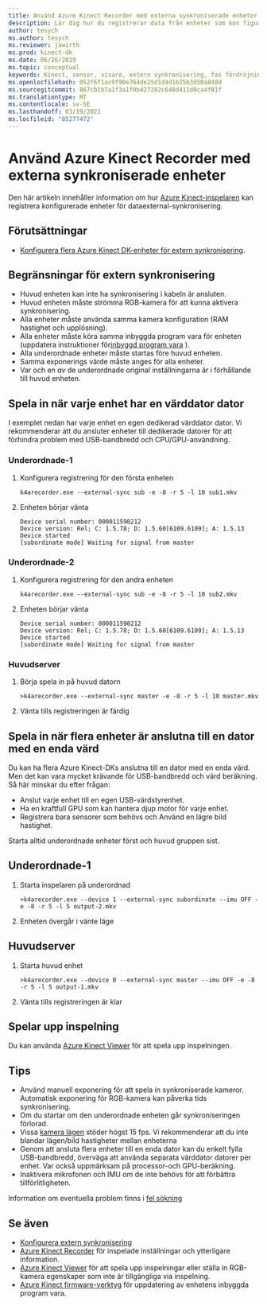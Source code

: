 ```yaml
---
title: Använd Azure Kinect Recorder med externa synkroniserade enheter
description: Lär dig hur du registrerar data från enheter som kon figurer ATS för extern synkronisering med hjälp av Azure Kinect-inspelaren.
author: tesych
ms.author: tesych
ms.reviewer: jawirth
ms.prod: kinect-dk
ms.date: 06/26/2019
ms.topic: conceptual
keywords: Kinect, sensor, visare, extern synkronisering, fas fördröjning, djup, RGB, kamera, ljud kabel, inspelning
ms.openlocfilehash: 052f6f1ac9f90e764de25d1d4d1b25b3d50a848d
ms.sourcegitcommit: 867cb1b7a1f3a1f0b427282c648d411d0ca4f81f
ms.translationtype: MT
ms.contentlocale: sv-SE
ms.lasthandoff: 03/19/2021
ms.locfileid: "85277472"
---
```

# <a name="use-azure-kinect-recorder-with-external-synchronized-devices"></a>Använd Azure Kinect Recorder med externa synkroniserade enheter

Den här artikeln innehåller information om hur [Azure Kinect-inspelaren](azure-kinect-recorder.md) kan registrera konfigurerade enheter för dataexternal-synkronisering.

## <a name="prerequisites"></a>Förutsättningar

- [Konfigurera flera Azure Kinect DK-enheter för extern synkronisering](https://support.microsoft.com/help/4494429).

## <a name="external-synchronization-constraints"></a>Begränsningar för extern synkronisering

- Huvud enheten kan inte ha synkronisering i kabeln är ansluten.
- Huvud enheten måste strömma RGB-kamera för att kunna aktivera synkronisering.
- Alla enheter måste använda samma kamera konfiguration (RAM hastighet och upplösning).
- Alla enheter måste köra samma inbyggda program vara för enheten (uppdatera instruktioner för[inbyggd program vara](update-device-firmware.md) ).
- Alla underordnade enheter måste startas före huvud enheten.
- Samma exponerings värde måste anges för alla enheter.
- Var och en *av* de underordnade original inställningarna är i förhållande till huvud enheten.

## <a name="record-when-each-unit-has-a-host-pc"></a>Spela in när varje enhet har en värddator dator

I exemplet nedan har varje enhet en egen dedikerad värddator dator.
Vi rekommenderar att du ansluter enheter till dedikerade datorer för att förhindra problem med USB-bandbredd och CPU/GPU-användning.

### <a name="subordinate-1"></a>Underordnade-1

1. Konfigurera registrering för den första enheten

      `k4arecorder.exe --external-sync sub -e -8 -r 5 -l 10 sub1.mkv`

2. Enheten börjar vänta

    ```console
    Device serial number: 000011590212
    Device version: Rel; C: 1.5.78; D: 1.5.60[6109.6109]; A: 1.5.13
    Device started
    [subordinate mode] Waiting for signal from master
    ```

### <a name="subordinate-2"></a>Underordnade-2

1. Konfigurera registrering för den andra enheten

    `k4arecorder.exe --external-sync sub -e -8 -r 5 -l 10 sub2.mkv`

2. Enheten börjar vänta

    ```console
    Device serial number: 000011590212
    Device version: Rel; C: 1.5.78; D: 1.5.60[6109.6109]; A: 1.5.13
    Device started
    [subordinate mode] Waiting for signal from master
    ```

### <a name="master"></a>Huvudserver

1. Börja spela in på huvud datorn

    `>k4arecorder.exe --external-sync master -e -8 -r 5 -l 10 master.mkv`

2. Vänta tills registreringen är färdig

## <a name="recording-when-multiple-units-connected-to-single-host-pc"></a>Spela in när flera enheter är anslutna till en dator med en enda värd

Du kan ha flera Azure Kinect-DKs anslutna till en dator med en enda värd. Men det kan vara mycket krävande för USB-bandbredd och värd beräkning. Så här minskar du efter frågan:

- Anslut varje enhet till en egen USB-värdstyrenhet.
- Ha en kraftfull GPU som kan hantera djup motor för varje enhet.
- Registrera bara sensorer som behövs och Använd en lägre bild hastighet.

Starta alltid underordnade enheter först och huvud gruppen sist.

## <a name="subordinate-1"></a>Underordnade-1

1. Starta inspelaren på underordnad

    `>k4arecorder.exe --device 1 --external-sync subordinate --imu OFF -e -8 -r 5 -l 5 output-2.mkv`

2. Enheten övergår i vänte läge

## <a name="master"></a>Huvudserver

1. Starta huvud enhet

    `>k4arecorder.exe --device 0 --external-sync master --imu OFF -e -8 -r 5 -l 5 output-1.mkv`

2. Vänta tills registreringen är klar

## <a name="playing-recording"></a>Spelar upp inspelning

Du kan använda [Azure Kinect Viewer](azure-kinect-viewer.md) för att spela upp inspelningen.



## <a name="tips"></a>Tips

- Använd manuell exponering för att spela in synkroniserade kameror. Automatisk exponering för RGB-kamera kan påverka tids synkronisering.
- Om du startar om den underordnade enheten går synkroniseringen förlorad.
- Vissa [kamera lägen](hardware-specification.md#depth-camera-supported-operating-modes) stöder högst 15 fps. Vi rekommenderar att du inte blandar lägen/bild hastigheter mellan enheterna
- Genom att ansluta flera enheter till en enda dator kan du enkelt fylla USB-bandbredd, överväga att använda separata värddator datorer per enhet. Var också uppmärksam på processor-och GPU-beräkning.
- Inaktivera mikrofonen och IMU om de inte behövs för att förbättra tillförlitligheten.

Information om eventuella problem finns i [fel sökning](troubleshooting.md)

## <a name="see-also"></a>Se även

- [Konfigurera extern synkronisering](https://support.microsoft.com/help/4494429/sync-multiple-devices)
- [Azure Kinect Recorder](azure-kinect-recorder.md) för inspelade inställningar och ytterligare information.
- [Azure Kinect Viewer](azure-kinect-viewer.md) för att spela upp inspelningar eller ställa in RGB-kamera egenskaper som inte är tillgängliga via inspelning.
- [Azure Kinect firmware-verktyg](azure-kinect-firmware-tool.md) för uppdatering av enhetens inbyggda program vara.
